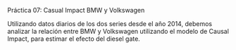 Práctica 07: Casual Impact BMW y Volkswagen

Utilizando datos diarios de los dos series desde el año 2014, debemos analizar la relación entre BMW y Volkswagen utilizando el modelo de Causal Impact, para estimar el efecto del diesel gate.